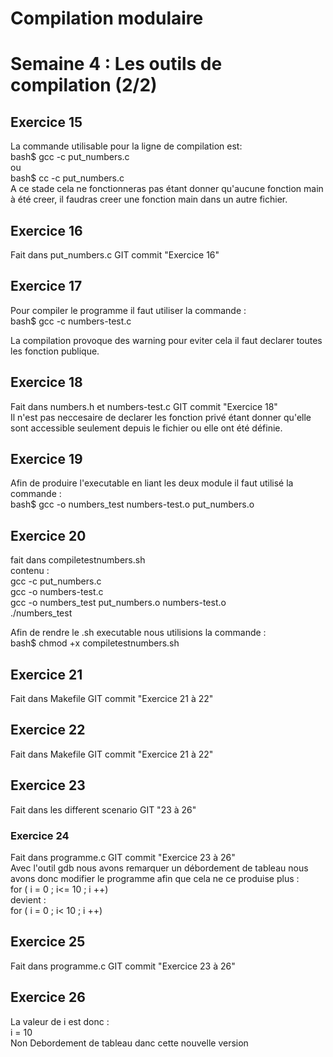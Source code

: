 # Compilation modulaire

# Semaine 4 : Les outils de compilation (2/2)

## Exercice 15
La commande utilisable pour la ligne de compilation est:  
bash$ gcc -c put_numbers.c  
ou  
bash$ cc -c put_numbers.c  
A ce stade cela ne fonctionneras pas étant donner qu'aucune fonction main à été creer, il faudras creer une fonction main dans un autre fichier.


## Exercice 16
Fait dans put_numbers.c GIT commit "Exercice 16"

## Exercice 17
Pour compiler le programme il faut utiliser la commande :  
bash$ gcc -c numbers-test.c  
  
La compilation provoque des warning pour eviter cela il faut declarer toutes les fonction publique.

## Exercice 18
Fait dans numbers.h et numbers-test.c GIT commit "Exercice 18"  
Il n'est pas neccesaire de declarer les fonction privé étant donner qu'elle sont accessible seulement depuis le fichier ou elle ont été définie.  

## Exercice 19
Afin de produire l'executable en liant les deux module il faut utilisé la commande :  
bash$ gcc -o numbers_test numbers-test.o put_numbers.o

## Exercice 20
fait dans compiletestnumbers.sh  
contenu :  
gcc -c put_numbers.c  
gcc -o numbers-test.c  
gcc -o numbers_test put_numbers.o numbers-test.o  
./numbers_test  
  
Afin de rendre le .sh executable nous utilisions la commande :  
bash$ chmod +x compiletestnumbers.sh 

## Exercice 21
Fait dans Makefile GIT commit "Exercice 21 à 22"

## Exercice 22
Fait dans Makefile GIT commit "Exercice 21 à 22"

## Exercice 23
Fait dans les different scenario GIT "23 à 26"

### Exercice 24
Fait dans programme.c GIT commit "Exercice 23 à 26"  
Avec l'outil gdb nous avons remarquer un débordement de tableau nous avons donc modifier le programme afin que cela ne ce produise plus :  
for  ( i  = 0 ;  i<= 10  ;  i ++)  
devient :  
for  ( i  = 0 ;  i< 10  ;  i ++)


## Exercice 25
Fait dans programme.c GIT commit "Exercice 23 à 26"  


## Exercice 26
La valeur de i est donc :  
i = 10  
Non Debordement de tableau danc cette nouvelle version

